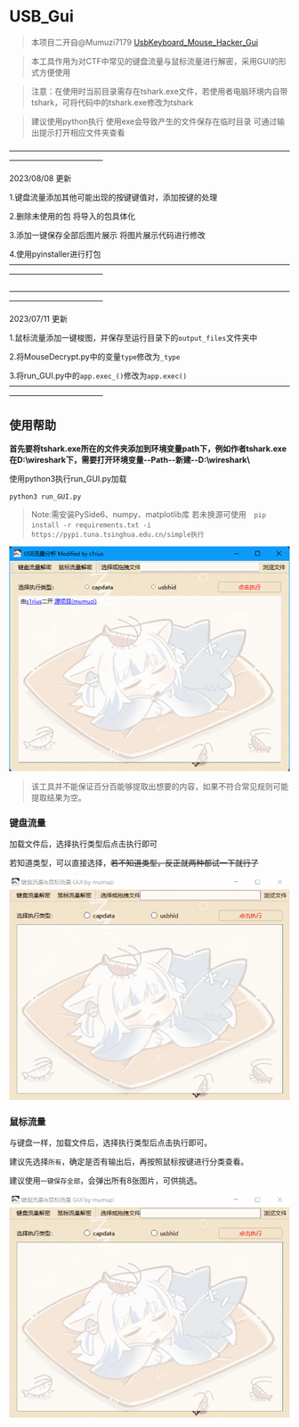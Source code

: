# USB_Gui

> 本项目二开自@Mumuzi7179 [UsbKeyboard_Mouse_Hacker_Gui](https://github.com/Mumuzi7179/UsbKeyboard_Mouse_Hacker_Gui)

> 本工具作用为对CTF中常见的键盘流量与鼠标流量进行解密，采用GUI的形式方便使用

> 注意：在使用时当前目录需存在tshark.exe文件，若使用者电脑环境内自带tshark，可将代码中的tshark.exe修改为tshark

> 建议使用python执行 使用exe会导致产生的文件保存在临时目录 可通过输出提示打开相应文件夹查看

————————————————————————————————————————————————

2023/08/08 更新

1.键盘流量添加其他可能出现的按键键值对，添加<RET>按键的处理

2.删除未使用的包 将导入的包具体化

3.添加一键保存全部后图片展示 将图片展示代码进行修改

4.使用pyinstaller进行打包
————————————————————————————————————————————————

————————————————————————————————————————————————

2023/07/11 更新

1.鼠标流量添加一键梭图，并保存至运行目录下的`output_files`文件夹中

2.将MouseDecrypt.py中的变量`type`修改为`_type`

3.将run_GUI.py中的`app.exec_()`修改为`app.exec()`
————————————————————————————————————————————————

## 使用帮助

**首先要将tshark.exe所在的文件夹添加到环境变量path下，例如作者tshark.exe在D:\\wireshark下，需要打开环境变量--Path--新建--D:\\wireshark\\**

使用python3执行run_GUI.py加载

```shell
python3 run_GUI.py
```



> Note:需安装PySide6、numpy、matplotlib库
> 若未换源可使用　`pip install -r requirements.txt -i  https://pypi.tuna.tsinghua.edu.cn/simple执行`

![image-20230630130402882](README.assets/image-20230630130402882.png)

> 该工具并不能保证百分百能够提取出想要的内容，如果不符合常见规则可能提取结果为空。



### 键盘流量

加载文件后，选择执行类型后点击执行即可

若知道类型，可以直接选择，~~若不知道类型，反正就两种都试一下就行了~~

![keyborad](README.assets/keyborad.gif)



### 鼠标流量

与键盘一样，加载文件后，选择执行类型后点击执行即可。

建议先选择`所有`，确定是否有输出后，再按照鼠标按键进行分类查看。

建议使用`一键保存全部`，会弹出所有8张图片，可供挑选。

![mouse](README.assets/mouse.gif)
